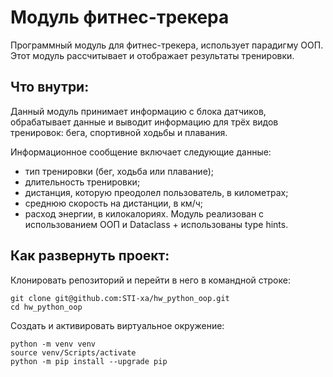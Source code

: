 # Модуль фитнес-трекера

Программный модуль для фитнес-трекера, использует парадигму ООП. Этот модуль рассчитывает и отображает результаты тренировки.

## Что внутри:
Данный модуль принимает информацию с блока датчиков, обрабатывает данные и выводит информацию для трёх видов тренировок: бега, спортивной ходьбы и плавания. 

Информационное сообщение включает следующие данные:

* тип тренировки (бег, ходьба или плавание);
* длительность тренировки;
* дистанция, которую преодолел пользователь, в километрах;
* среднюю скорость на дистанции, в км/ч;
* расход энергии, в килокалориях. Модуль реализован с использованием ООП и Dataclass + использованы type hints.


## Как развернуть проект:

Клонировать репозиторий и перейти в него в командной строке:

```
git clone git@github.com:STI-xa/hw_python_oop.git
cd hw_python_oop
```

Cоздать и активировать виртуальное окружение:
```
python -m venv venv
source venv/Scripts/activate
python -m pip install --upgrade pip
```
